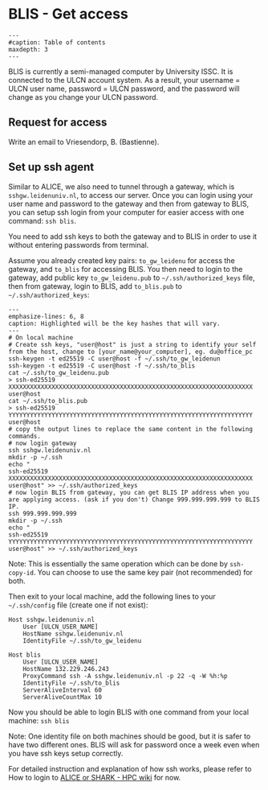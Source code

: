 # BLIS - Get access

```{toctree}
---
#caption: Table of contents
maxdepth: 3
---
```

BLIS is currently a semi-managed computer by University ISSC. It is connected to the ULCN account system. As a result, your username = ULCN user name, password = ULCN password, and the password will change as you change your ULCN password.

## Request for access

Write an email to Vriesendorp, B. (Bastienne).

## Set up ssh agent

Similar to ALICE, we also need to tunnel through a gateway, which is `sshgw.leidenuniv.nl`, to access our server. Once you can login using your user name and password to the gateway and then from gateway to BLIS, you can setup ssh login from your computer for easier access with one command: `ssh blis`.

You need to add ssh keys to both the gateway and to BLIS in order to use it without entering passwords from terminal.

Assume you already created key pairs: `to_gw_leidenu` for access the gateway, and `to_blis` for accessing BLIS. You then need to login to the gateway, add public key `to_gw_leidenu.pub` to `~/.ssh/authorized_keys` file, then from gateway, login to BLIS, add `to_blis.pub` to `~/.ssh/authorized_keys`:

```{code-block} shell
---
emphasize-lines: 6, 8
caption: Highlighted will be the key hashes that will vary.
---
# On local machine
# Create ssh keys, "user@host" is just a string to identify your self from the host, change to [your_name@your_computer], eg. du@office_pc
ssh-keygen -t ed25519 -C user@host -f ~/.ssh/to_gw_leidenun
ssh-keygen -t ed25519 -C user@host -f ~/.ssh/to_blis
cat ~/.ssh/to_gw_leidenu.pub
> ssh-ed25519 XXXXXXXXXXXXXXXXXXXXXXXXXXXXXXXXXXXXXXXXXXXXXXXXXXXXXXXXXXXXXXXXXXXX user@host
cat ~/.ssh/to_blis.pub
> ssh-ed25519 YYYYYYYYYYYYYYYYYYYYYYYYYYYYYYYYYYYYYYYYYYYYYYYYYYYYYYYYYYYYYYYYYYYY user@host
# copy the output lines to replace the same content in the following commands.
# now login gateway
ssh sshgw.leidenuniv.nl
mkdir -p ~/.ssh
echo "
ssh-ed25519 XXXXXXXXXXXXXXXXXXXXXXXXXXXXXXXXXXXXXXXXXXXXXXXXXXXXXXXXXXXXXXXXXXXX user@host" >> ~/.ssh/authorized_keys
# now login BLIS from gateway, you can get BLIS IP address when you are applying access. (ask if you don't) Change 999.999.999.999 to BLIS IP.
ssh 999.999.999.999
mkdir -p ~/.ssh
echo "
ssh-ed25519 YYYYYYYYYYYYYYYYYYYYYYYYYYYYYYYYYYYYYYYYYYYYYYYYYYYYYYYYYYYYYYYYYYYY user@host" >> ~/.ssh/authorized_keys
```

Note: This is essentially the same operation which can be done by `ssh-copy-id`. You can choose to use the same key pair (not recommended) for both. 

Then exit to your local machine, add the following lines to your `~/.ssh/config` file (create one if not exist):

```
Host sshgw.leidenuniv.nl
    User [ULCN_USER_NAME]
    HostName sshgw.leidenuniv.nl
    IdentityFile ~/.ssh/to_gw_leidenu

Host blis
    User [ULCN_USER_NAME]
    HostName 132.229.246.243
    ProxyCommand ssh -A sshgw.leidenuniv.nl -p 22 -q -W %h:%p
    IdentityFile ~/.ssh/to_blis
    ServerAliveInterval 60
    ServerAliveCountMax 10
```

Now you should be able to login BLIS with one command from your local machine: `ssh blis`

Note:
One identity file on both machines should be good, but it is safer to have two different ones.
BLIS will ask for password once a week even when you have ssh keys setup correctly.
 
For detailed instruction and explanation of how ssh works, please refer to How to login to [ALICE or SHARK - HPC wiki](https://pubappslu.atlassian.net/wiki/spaces/HPCWIKI/pages/37748771/How+to+login+to+ALICE+or+SHARK) for now.

